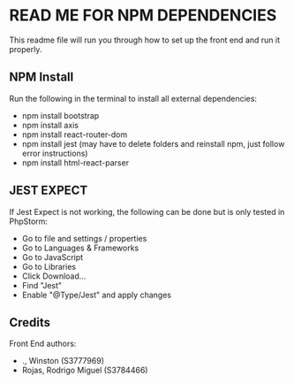 # READ ME FOR NPM DEPENDENCIES
This readme file will run you through how to set up the front end and run it properly.

## NPM Install
Run the following in the terminal to install all external dependencies:

* npm install bootstrap
* npm install axis
* npm install react-router-dom
* npm install jest (may have to delete folders and reinstall npm, just follow error instructions)
* npm install html-react-parser


## JEST EXPECT
If Jest Expect is not working, the following can be done but is only tested in PhpStorm:

* Go to file and settings / properties
* Go to Languages & Frameworks
* Go to JavaScript
* Go to Libraries
* Click Download...
* Find "Jest"
* Enable "@Type/Jest" and apply changes


## Credits
Front End authors:
* ., Winston (S3777969)
* Rojas, Rodrigo Miguel (S3784466)